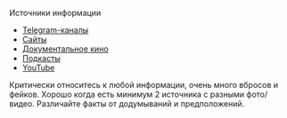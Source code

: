 Источники информации

- [Telegram-каналы](./telegram.md)
- [Сайты](./websites.md)
- [Документальное кино](./movies.md)
- [Подкасты](./podcasts.md)
- [YouTube](./youtube.md)

Критически относитесь к любой информации, очень много вбросов и фейков. Хорошо когда есть минимум 2 источника с разными фото/видео. Различайте факты от додумываний и предположений.
